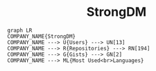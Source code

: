 <h1 align="center">StrongDM</h1>

```mermaid
graph LR
COMPANY_NAME{StrongDM}
COMPANY_NAME ---> U{Users} ---> UN[13]
COMPANY_NAME ---> R{Repositories} ---> RN[194]
COMPANY_NAME ---> G{Gists} ---> GN[2]
COMPANY_NAME ---> ML{Most Used<br>Languages}
```
